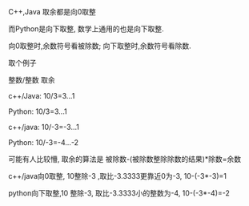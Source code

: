 C++,Java 取余都是向0取整

而Python是向下取整, 数学上通用的也是向下取整.

向0取整时,余数符号看被除数; 向下取整时,余数符号看除数.

取个例子

整数/整数 取余

c++/Java: 10/3=3...1

Python: 10/3=3...1

c++/java: 10/-3=-3...1

Python: 10/-3=-4...-2

可能有人比较懵, 取余的算法是 被除数-(被除数整除除数的结果)*除数=余数

c++/java向0取整, 10整除-3 ,取比-3.3333更靠近0为-3, 10-(-3*-3)=1

python向下取整,10 整除-3, 取比-3.3333小的整数为-4, 10-(-3*-4)=-2
